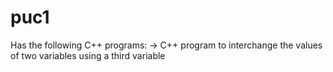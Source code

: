 # puc1
Has the following C++ programs:
  -> C++ program to interchange the values of two variables using a third variable
